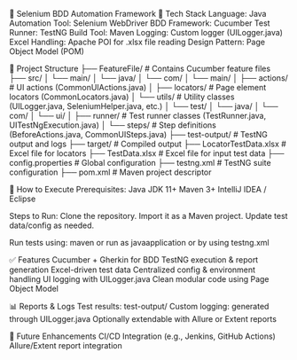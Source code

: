 🚀 Selenium BDD Automation Framework
🧰 Tech Stack
Language: Java
Automation Tool: Selenium WebDriver
BDD Framework: Cucumber
Test Runner: TestNG
Build Tool: Maven
Logging: Custom logger (UILogger.java)
Excel Handling: Apache POI for .xlsx file reading
Design Pattern: Page Object Model (POM)

📁 Project Structure
├── FeatureFile/              # Contains Cucumber feature files
├── src/
│   └── main/
│       └── java/
│           └── com/
│               └── main/
│                   ├── actions/         # UI actions (CommonUIActions.java)
│                   ├── locators/        # Page element locators (CommonLocators.java)
│                   └── utils/           # Utility classes (UILogger.java, SeleniumHelper.java, etc.)
│   └── test/
│       └── java/
│           └── com/
│               └── ui/
│                   ├── runner/          # Test runner classes (TestRunner.java, UITestNgExecution.java)
│                   └── steps/           # Step definitions (BeforeActions.java, CommonUISteps.java)
├── test-output/              # TestNG output and logs
├── target/                   # Compiled output
├── LocatorTestData.xlsx      # Excel file for locators
├── TestData.xlsx             # Excel file for input test data
├── config.properties         # Global configuration
├── testng.xml                # TestNG suite configuration
├── pom.xml                   # Maven project descriptor


🧪 How to Execute
Prerequisites:
Java JDK 11+
Maven 3+
IntelliJ IDEA / Eclipse

Steps to Run:
Clone the repository.
Import it as a Maven project.
Update test data/config as needed.

Run tests using:
maven or run as javaapplication or by using testng.xml

✅ Features
Cucumber + Gherkin for BDD
TestNG execution & report generation
Excel-driven test data
Centralized config & environment handling
UI logging with UILogger.java
Clean modular code using Page Object Model

📊 Reports & Logs
Test results: test-output/
Custom logging: generated through UILogger.java
Optionally extendable with Allure or Extent reports

🧹 Future Enhancements
CI/CD Integration (e.g., Jenkins, GitHub Actions)
Allure/Extent report integration

